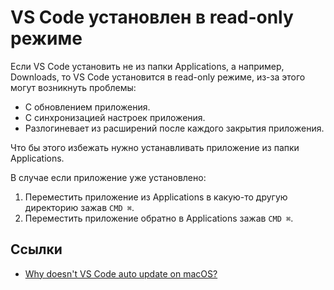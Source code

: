# VS Code установлен в read-only режиме

Если VS Code установить не из папки Applications, а например, Downloads, то VS Code установится в read-only режиме, из-за этого могут возникнуть проблемы:

- С обновлением приложения.
- С синхронизацией настроек приложения.
- Разлогиневает из расширений после каждого закрытия приложения.

Что бы этого избежать нужно устанавливать приложение из папки Applications.

В случае если приложение уже установлено:

1. Переместить приложение из Applications в какую-то другую директорию зажав `CMD ⌘`.
2. Переместить приложение обратно в Applications зажав `CMD ⌘`.

## Ссылки

- [Why doesn't VS Code auto update on macOS?](https://stackoverflow.com/questions/65422670/why-doesnt-vs-code-auto-update-on-macos#:~:text=If%20you%20downloaded%20and%20are,run%20it%20from%20there%20instead.)
